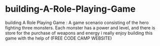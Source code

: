 # building-A-Role-Playing-Game
building A Role Playing Game : A game scenario consisting of the hero fighting three monsters. Each monster has a power and level, and there is store for the purchase of weapons and energy i really enjoy building this game with the help of  (FREE CODE CAMP WEBSITE)
